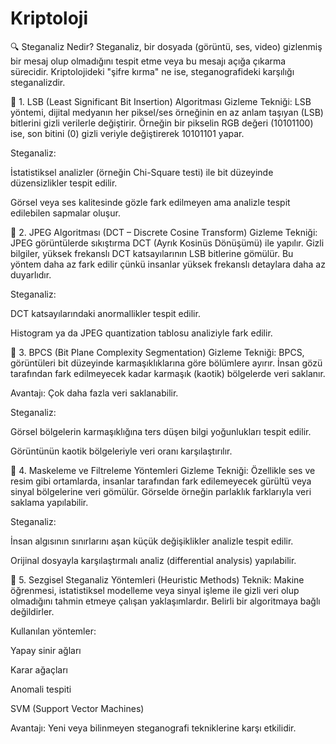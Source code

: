 # Kriptoloji
🔍 Steganaliz Nedir?
Steganaliz, bir dosyada (görüntü, ses, video) gizlenmiş bir mesaj olup olmadığını tespit etme veya bu mesajı açığa çıkarma sürecidir. Kriptolojideki "şifre kırma" ne ise, steganografideki karşılığı steganalizdir.

📌 1. LSB (Least Significant Bit Insertion) Algoritması
Gizleme Tekniği:
LSB yöntemi, dijital medyanın her piksel/ses örneğinin en az anlam taşıyan (LSB) bitlerini gizli verilerle değiştirir. Örneğin bir pikselin RGB değeri (10101100) ise, son bitini (0) gizli veriyle değiştirerek 10101101 yapar.

Steganaliz:

İstatistiksel analizler (örneğin Chi-Square testi) ile bit düzeyinde düzensizlikler tespit edilir.

Görsel veya ses kalitesinde gözle fark edilmeyen ama analizle tespit edilebilen sapmalar oluşur.

📌 2. JPEG Algoritması (DCT – Discrete Cosine Transform)
Gizleme Tekniği:
JPEG görüntülerde sıkıştırma DCT (Ayrık Kosinüs Dönüşümü) ile yapılır. Gizli bilgiler, yüksek frekanslı DCT katsayılarının LSB bitlerine gömülür. Bu yöntem daha az fark edilir çünkü insanlar yüksek frekanslı detaylara daha az duyarlıdır.

Steganaliz:

DCT katsayılarındaki anormallikler tespit edilir.

Histogram ya da JPEG quantization tablosu analiziyle fark edilir.

📌 3. BPCS (Bit Plane Complexity Segmentation)
Gizleme Tekniği:
BPCS, görüntüleri bit düzeyinde karmaşıklıklarına göre bölümlere ayırır. İnsan gözü tarafından fark edilmeyecek kadar karmaşık (kaotik) bölgelerde veri saklanır.

Avantajı: Çok daha fazla veri saklanabilir.

Steganaliz:

Görsel bölgelerin karmaşıklığına ters düşen bilgi yoğunlukları tespit edilir.

Görüntünün kaotik bölgeleriyle veri oranı karşılaştırılır.

📌 4. Maskeleme ve Filtreleme Yöntemleri
Gizleme Tekniği:
Özellikle ses ve resim gibi ortamlarda, insanlar tarafından fark edilemeyecek gürültü veya sinyal bölgelerine veri gömülür. Görselde örneğin parlaklık farklarıyla veri saklama yapılabilir.

Steganaliz:

İnsan algısının sınırlarını aşan küçük değişiklikler analizle tespit edilir.

Orijinal dosyayla karşılaştırmalı analiz (differential analysis) yapılabilir.

📌 5. Sezgisel Steganaliz Yöntemleri (Heuristic Methods)
Teknik:
Makine öğrenmesi, istatistiksel modelleme veya sinyal işleme ile gizli veri olup olmadığını tahmin etmeye çalışan yaklaşımlardır. Belirli bir algoritmaya bağlı değildirler.

Kullanılan yöntemler:

Yapay sinir ağları

Karar ağaçları

Anomali tespiti

SVM (Support Vector Machines)

Avantajı: Yeni veya bilinmeyen steganografi tekniklerine karşı etkilidir.
